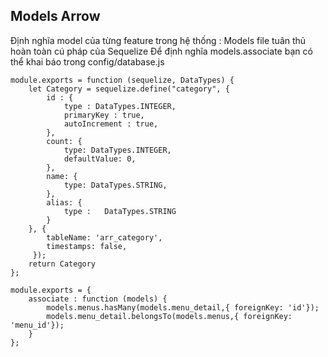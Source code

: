 ## Models Arrow
Định nghĩa model của từng feature trong hệ thống : 
Models file tuân thủ hoàn toàn  cú pháp của Sequelize 
Để định nghĩa models.associate bạn có thể khai báo trong config/database.js

```
module.exports = function (sequelize, DataTypes) {
    let Category = sequelize.define("category", {
        id : {
            type : DataTypes.INTEGER,
            primaryKey : true,
            autoIncrement : true,
        },
        count: {
            type: DataTypes.INTEGER,
            defaultValue: 0,
        },
        name: {
            type: DataTypes.STRING,
        },
        alias: {
            type :   DataTypes.STRING
        }
    }, {
        tableName: 'arr_category',
        timestamps: false,
     });
    return Category
};
```

```
module.exports = {
    associate : function (models) {
        models.menus.hasMany(models.menu_detail,{ foreignKey: 'id'});
        models.menu_detail.belongsTo(models.menus,{ foreignKey: 'menu_id'});
    }
};
```